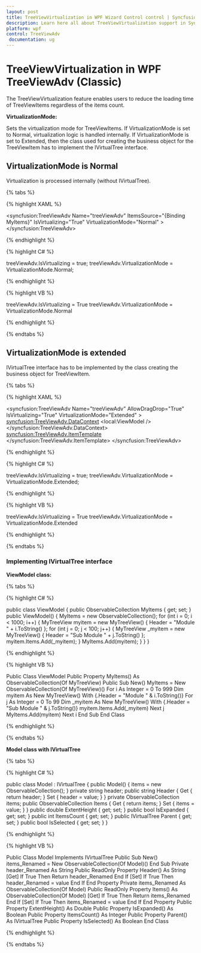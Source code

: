 ```yaml
---
layout: post
title: TreeViewVirtualization in WPF Wizard Control control | Syncfusion
description: Learn here all about TreeViewVirtualization support in Syncfusion WPF TreeViewAdv (Classic) control and more.
platform: wpf
control: TreeViewAdv
 documentation: ug
---
```

# TreeViewVirtualization in WPF TreeViewAdv (Classic)

The TreeViewVirtualization feature enables users to reduce the loading time of TreeViewItems regardless of the items count.

**VirtualizationMode:**

Sets the virtualization mode for TreeViewItems. If VirtualizationMode is set to Normal, virtualization logic is handled internally. If VirtualizationMode is set to Extended, then the class used for creating the business object for the TreeViewItem has to implement the IVirtualTree interface.

## VirtualizationMode is Normal

Virtualization is processed internally (without IVirtualTree).

{% tabs %}

{% highlight XAML %}

<syncfusion:TreeViewAdv Name="treeViewAdv" ItemsSource="{Binding MyItems}" IsVirtualizing="True" VirtualizationMode="Normal" >
</syncfusion:TreeViewAdv>

{% endhighlight %}

{% highlight C# %}

treeViewAdv.IsVirtualizing = true;
treeViewAdv.VirtualizationMode = VirtualizationMode.Normal;

{% endhighlight %}

{% highlight VB %}

treeViewAdv.IsVirtualizing = True
treeViewAdv.VirtualizationMode = VirtualizationMode.Normal

{% endhighlight %}

{% endtabs %}  

## VirtualizationMode is extended

IVirtualTree interface has to be implemented by the class creating the business object for TreeViewItem.

{% tabs %}

{% highlight XAML %}

<syncfusion:TreeViewAdv Name="treeViewAdv" AllowDragDrop="True" IsVirtualizing="True" VirtualizationMode="Extended" >
<syncfusion:TreeViewAdv.DataContext>
<local:ViewModel />
</syncfusion:TreeViewAdv.DataContext>
<syncfusion:TreeViewAdv.ItemTemplate>
<HierarchicalDataTemplate  ItemsSource="{Binding Items}">
<TextBlock Text="{Binding Header}"/>
</HierarchicalDataTemplate>
</syncfusion:TreeViewAdv.ItemTemplate>
</syncfusion:TreeViewAdv>

{% endhighlight %}

{% highlight C# %}

treeViewAdv.IsVirtualizing = true;
treeViewAdv.VirtualizationMode = VirtualizationMode.Extended;

{% endhighlight %}

{% highlight VB %}

treeViewAdv.IsVirtualizing = True
treeViewAdv.VirtualizationMode = VirtualizationMode.Extended

{% endhighlight %}

{% endtabs %}  

### Implementing IVirtualTree interface

**ViewModel class:**

{% tabs %}

{% highlight C# %}

public class ViewModel
{
    public ObservableCollection<MyTreeView> MyItems
    {
        get;
        set;
    }
    public ViewModel()
    {
        MyItems = new ObservableCollection<MyTreeView>();
        for (int i = 0; i < 1000; i++)
        {
            MyTreeView myitem = new MyTreeView() { Header = "Module " + 
            i.ToString() };
            for (int j = 0; j < 100; j++)
            {
                MyTreeView _myitem = new MyTreeView() { Header = "Sub Module " + j.ToString() };
                myitem.Items.Add(_myitem);
            }
            MyItems.Add(myitem);
        }
    }
}

{% endhighlight %}

{% highlight VB %}

Public Class ViewModel
Public Property MyItems() As ObservableCollection(Of MyTreeView)
Public Sub New()
MyItems = New ObservableCollection(Of MyTreeView)()
For i As Integer = 0 To 999
Dim myitem As New MyTreeView() With {.Header = "Module " & i.ToString()}
For j As Integer = 0 To 99
Dim _myitem As New MyTreeView() With {.Header = "Sub Module " & j.ToString()}
myitem.Items.Add(_myitem)
Next j
MyItems.Add(myitem)
Next i
End Sub
End Class

{% endhighlight %}

{% endtabs %}  

**Model class with IVirtualTree**

{% tabs %}

{% highlight C# %}

public class Model : IVirtualTree
{
    public Model()
    {
        items = new ObservableCollection<Model>();
    }
    private string header;
    public string Header
    {
        Get
        {
            return header;
        }
        Set
        {
            header = value;
        }
    }
    private ObservableCollection<Model> items;
    public ObservableCollection<Model> Items
    {
        Get
        {
            return items;
        }
    Set
    {
        items = value;
    }
}
public double ExtentHeight
{
    get;
    set;
}
public bool IsExpanded
{
    get;
    set;
}
public int ItemsCount
{
    get;
    set;
}
public IVirtualTree Parent
{
    get;
    set;
}
public bool IsSelected
{
    get;
    set;
}
}

{% endhighlight %}

{% highlight VB %}

Public Class Model
Implements IVirtualTree
Public Sub New()
items_Renamed = New ObservableCollection(Of Model)()
End Sub
Private header_Renamed As String
Public ReadOnly Property Header() As String
[Get]
If True Then
Return header_Renamed
End If
[Set]
If True Then
header_Renamed = value
End If
End Property
Private items_Renamed As ObservableCollection(Of Model)
Public ReadOnly Property Items() As ObservableCollection(Of Model)
[Get]
If True Then
Return items_Renamed
End If
[Set]
If True Then
items_Renamed = value
End If
End Property
Public Property ExtentHeight() As Double
Public Property IsExpanded() As Boolean
Public Property ItemsCount() As Integer
Public Property Parent() As IVirtualTree
Public Property IsSelected() As Boolean
End Class

{% endhighlight %}

{% endtabs %}  

